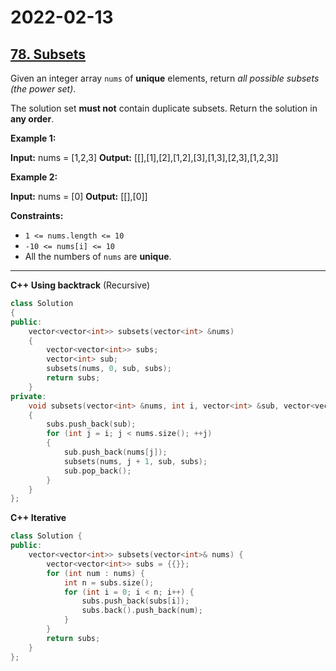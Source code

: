 # 2022-02-13

## [78. Subsets](https://leetcode.com/problems/subsets/)

Given an integer array `nums` of **unique** elements, return _all possible subsets (the power set)_.

The solution set **must not** contain duplicate subsets. Return the solution in **any order**.

**Example 1:**

**Input:** nums = \[1,2,3\]
**Output:** \[\[\],\[1\],\[2\],\[1,2\],\[3\],\[1,3\],\[2,3\],\[1,2,3\]\]

**Example 2:**

**Input:** nums = \[0\]
**Output:** \[\[\],\[0\]\]

**Constraints:**

- `1 <= nums.length <= 10`
- `-10 <= nums[i] <= 10`
- All the numbers of `nums` are **unique**.

---

**C++ Using backtrack** (Recursive)

```c++
class Solution
{
public:
    vector<vector<int>> subsets(vector<int> &nums)
    {
        vector<vector<int>> subs;
        vector<int> sub;
        subsets(nums, 0, sub, subs);
        return subs;
    }
private:
    void subsets(vector<int> &nums, int i, vector<int> &sub, vector<vector<int>> &subs)
    {
        subs.push_back(sub);
        for (int j = i; j < nums.size(); ++j)
        {
            sub.push_back(nums[j]);
            subsets(nums, j + 1, sub, subs);
            sub.pop_back();
        }
    }
};
```

**C++ Iterative**

```c++
class Solution {
public:
    vector<vector<int>> subsets(vector<int>& nums) {
        vector<vector<int>> subs = {{}};
        for (int num : nums) {
            int n = subs.size();
            for (int i = 0; i < n; i++) {
                subs.push_back(subs[i]);
                subs.back().push_back(num);
            }
        }
        return subs;
    }
};
```
